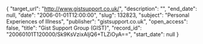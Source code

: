 {
  "target_url": "http://www.gistsupport.co.uk/", 
  "description": "", 
  "end_date": null, 
  "date": "2006-01-01T12:00:00", 
  "slug": 132823, 
  "subject": "Personal Experiences of Illness", 
  "publisher": "gistsupport.co.uk", 
  "open_access": false, 
  "title": "Gist Support Group (GIST)", 
  "record_id": "20060101T120000/Sk9KsVzixAljQ6+TLZiOyA==", 
  "start_date": null
}

